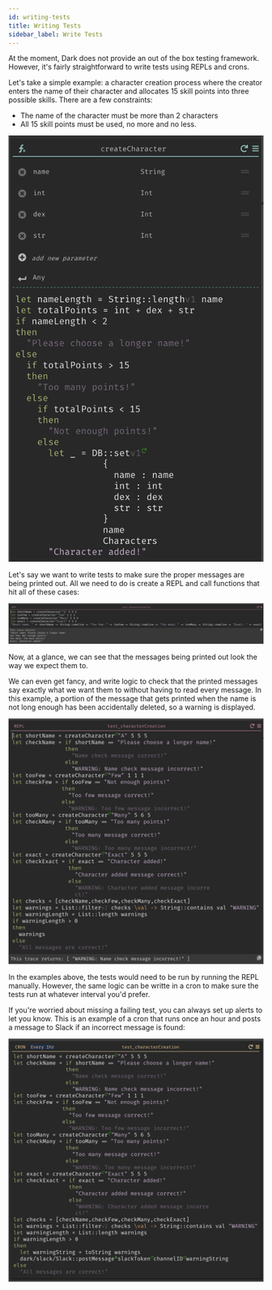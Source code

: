 ```yaml
---
id: writing-tests
title: Writing Tests
sidebar_label: Write Tests
---
```


At the moment, Dark does not provide an out of the box testing framework. However, it's fairly straightforward to write tests using REPLs and crons.

Let's take a simple example: a character creation process where the creator enters the name of their character and allocates 15 skill points into three possible skills. There are a few constraints:

- The name of the character must be more than 2 characters
- All 15 skill points must be used, no more and no less.

![assets/writing-tests/function.png](assets/writing-tests/function.png)

Let's say we want to write tests to make sure the proper messages are being printed out. All we need to do is create a REPL and call functions that hit all of these cases:

![assets/writing-tests/tests.png](assets/writing-tests/tests.png)

Now, at a glance, we can see that the messages being printed out look the way we expect them to.

We can even get fancy, and write logic to check that the printed messages say exactly what we want them to without having to read every message. In this example, a portion of the message that gets printed when the name is not long enough has been accidentally deleted, so a warning is displayed.

![assets/writing-tests/namecheck.png](assets/writing-tests/namecheck.png)

In the examples above, the tests would need to be run by running the REPL manually. However, the same logic can be writte in a cron to make sure the tests run at whatever interval you'd prefer.

If you're worried about missing a failing test, you can always set up alerts to let you know. This is an example of a cron that runs once an hour and posts a message to Slack if an incorrect message is found:

![assets/writing-tests/slack.png](assets/writing-tests/slack.png)
